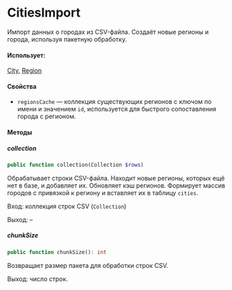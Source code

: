 # CitiesImport

Импорт данных о городах из CSV-файла. Создаёт новые регионы и города, используя пакетную обработку.

#### Использует:

[City](/app/Models/Cities/City.md), [Region](/app/Models/Cities/Region.md)

#### Свойства

* `regionsCache` — коллекция существующих регионов с ключом по имени и значением `id`, используется для быстрого сопоставления города с регионом.

#### Методы

##### collection

```php
public function collection(Collection $rows)
```

Обрабатывает строки CSV-файла. Находит новые регионы, которых ещё нет в базе, и добавляет их. Обновляет кэш регионов. Формирует массив городов с привязкой к региону и вставляет их в таблицу `cities`.

Вход: коллекция строк CSV (`Collection`)

Выход: –

##### chunkSize

```php
public function chunkSize(): int
```

Возвращает размер пакета для обработки строк CSV.

Выход: число строк.

